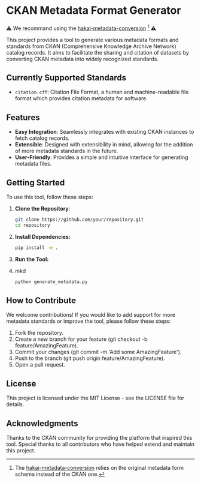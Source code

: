# CKAN Metadata Format Generator

:warning: We recommand using the [hakai-metadata-conversion](https://github.com/HakaiInstitute/hakai-metadata-conversion) [^1] :warning:
[^1]: The [hakai-metadata-conversion](https://github.com/HakaiInstitute/hakai-metadata-conversion) relies on the original metadata form schema instead of the CKAN one.

This project provides a tool to generate various metadata formats and standards
from CKAN (Comprehensive Knowledge Archive Network) catalog records. It aims to
facilitate the sharing and citation of datasets by converting CKAN metadata into
widely recognized standards.

## Currently Supported Standards

- `citation.cff`: Citation File Format, a human and machine-readable file format
which provides citation metadata for software.

## Features

- **Easy Integration**: Seamlessly integrates with existing CKAN instances to
fetch catalog records.
- **Extensible**: Designed with extensibility in mind, allowing for the addition
of more metadata standards in the future.
- **User-Friendly**: Provides a simple and intuitive interface for generating
metadata files.

## Getting Started

To use this tool, follow these steps:

1. **Clone the Repository**:

   ```bash
   git clone https://github.com/your/repository.git
   cd repository
   ```

2. **Install Dependencies:**

    ```bash
    pip install -e .
    ```

3. **Run the Tool:**
4. mkd

    ```bash
    python generate_metadata.py
    ```

## How to Contribute

We welcome contributions! If you would like to add support for more metadata standards or improve the tool, please follow these steps:

1. Fork the repository.
2. Create a new branch for your feature (git checkout -b feature/AmazingFeature).
3. Commit your changes (git commit -m 'Add some AmazingFeature').
4. Push to the branch (git push origin feature/AmazingFeature).
5. Open a pull request.

## License

This project is licensed under the MIT License - see the LICENSE file for details.

## Acknowledgments

Thanks to the CKAN community for providing the platform that inspired this tool.
Special thanks to all contributors who have helped extend and maintain this project.
